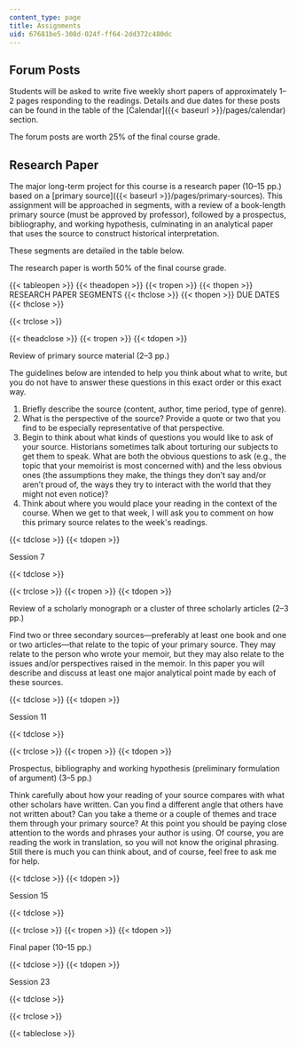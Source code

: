 ```yaml
---
content_type: page
title: Assignments
uid: 67681be5-308d-024f-ff64-2dd372c480dc
---
```


Forum Posts
-----------

Students will be asked to write five weekly short papers of approximately 1–2 pages responding to the readings. Details and due dates for these posts can be found in the table of the [Calendar]({{< baseurl >}}/pages/calendar) section.

The forum posts are worth 25% of the final course grade.

Research Paper
--------------

The major long-term project for this course is a research paper (10–15 pp.) based on a [primary source]({{< baseurl >}}/pages/primary-sources). This assignment will be approached in segments, with a review of a book-length primary source (must be approved by professor), followed by a prospectus, bibliography, and working hypothesis, culminating in an analytical paper that uses the source to construct historical interpretation.

These segments are detailed in the table below.

The research paper is worth 50% of the final course grade.

{{< tableopen >}}
{{< theadopen >}}
{{< tropen >}}
{{< thopen >}}
RESEARCH PAPER SEGMENTS
{{< thclose >}}
{{< thopen >}}
DUE DATES
{{< thclose >}}

{{< trclose >}}

{{< theadclose >}}
{{< tropen >}}
{{< tdopen >}}


Review of primary source material (2–3 pp.)

The guidelines below are intended to help you think about what to write, but you do not have to answer these questions in this exact order or this exact way.

1.  Briefly describe the source (content, author, time period, type of genre).
2.  What is the perspective of the source? Provide a quote or two that you find to be especially representative of that perspective.
3.  Begin to think about what kinds of questions you would like to ask of your source. Historians sometimes talk about torturing our subjects to get them to speak. What are both the obvious questions to ask (e.g., the topic that your memoirist is most concerned with) and the less obvious ones (the assumptions they make, the things they don’t say and/or aren’t proud of, the ways they try to interact with the world that they might not even notice)?
4.  Think about where you would place your reading in the context of the course. When we get to that week, I will ask you to comment on how this primary source relates to the week's readings.


{{< tdclose >}}
{{< tdopen >}}


Session 7


{{< tdclose >}}

{{< trclose >}}
{{< tropen >}}
{{< tdopen >}}


Review of a scholarly monograph or a cluster of three scholarly articles (2–3 pp.)

Find two or three secondary sources—preferably at least one book and one or two articles—that relate to the topic of your primary source. They may relate to the person who wrote your memoir, but they may also relate to the issues and/or perspectives raised in the memoir. In this paper you will describe and discuss at least one major analytical point made by each of these sources.


{{< tdclose >}}
{{< tdopen >}}


Session 11


{{< tdclose >}}

{{< trclose >}}
{{< tropen >}}
{{< tdopen >}}


Prospectus, bibliography and working hypothesis (preliminary formulation of argument) (3–5 pp.)

Think carefully about how your reading of your source compares with what other scholars have written. Can you find a different angle that others have not written about? Can you take a theme or a couple of themes and trace them through your primary source? At this point you should be paying close attention to the words and phrases your author is using. Of course, you are reading the work in translation, so you will not know the original phrasing. Still there is much you can think about, and of course, feel free to ask me for help.


{{< tdclose >}}
{{< tdopen >}}


Session 15


{{< tdclose >}}

{{< trclose >}}
{{< tropen >}}
{{< tdopen >}}


Final paper (10–15 pp.)


{{< tdclose >}}
{{< tdopen >}}


Session 23


{{< tdclose >}}

{{< trclose >}}

{{< tableclose >}}
